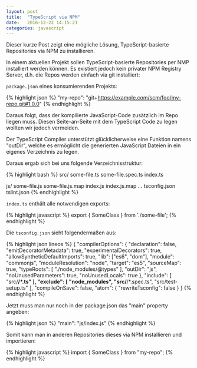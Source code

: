```yaml
---
layout: post
title:  "TypeScript via NPM"
date:   2016-12-22 14:15:21
categories: javascript
---
```


Dieser kurze Post zeigt eine mögliche Lösung, TypeScript-basierte Repositories via NPM zu installieren.

In einem aktuellen Projekt sollen TypeScript-basierte Repositories per NMP installiert werden können. Es existiert jedoch kein privater NPM Registry Server, d.h. die Repos werden einfach via git installiert:

`package.json` eines konsumierenden Projekts:

{% highlight json %}
"my-repo": "git+https://example.com/scm/foo/my-repo.git#1.0.0"
{% endhighlight %}

Daraus folgt, dass der kompilierte JavaScript-Code zusätzlich im Repo liegen muss. Diesen Seite-an-Seite mit dem TypeScript Code zu legen wollten wir jedoch vermeiden.

Der TypeScript Compiler unterstützt glücklicherweise eine Funktion namens "outDir", welche es ermöglicht die generierten JavaScript Dateien in ein eigenes Verzeichnis zu legen.

Daraus ergab sich bei uns folgende Verzeichnisstruktur:

{% highlight bash %}
src/
  some-file.ts
  some-file.spec.ts
  index.ts

js/
  some-file.js
  some-file.js.map
  index.js
  index.js.map
...
tsconfig.json
tslint.json
{% endhighlight %}

`index.ts` enthält alle notwendigen exports:

{% highlight javascript %}
export { SomeClass } from './some-file';
{% endhighlight %}

Die `tsconfig.json` sieht folgendermaßen aus:

{% highlight json lineos %}
{
  "compilerOptions": {
    "declaration": false,
    "emitDecoratorMetadata": true,
    "experimentalDecorators": true,
    "allowSyntheticDefaultImports": true,
    "lib": ["es6", "dom"],
    "module": "commonjs",
    "moduleResolution": "node",
    "target": "es5",
    "sourceMap": true,
    "typeRoots": [
      "./node_modules/@types"
    ],
    "outDir": "js",
    "noUnusedParameters": true,
    "noUnusedLocals": true
  },
  "include": [
    "src/**/*.ts"
  ],
  "exclude": [
    "node_modules",
    "src/**/*.spec.ts",
    "src/test-setup.ts"
  ],
  "compileOnSave": false,
  "atom": {
    "rewriteTsconfig": false
  }
}
{% endhighlight %}

Jetzt muss man nur noch in der package.json das "main" property angeben:

{% highlight json %}
"main": "js/index.js"
{% endhighlight %}

Somit kann man in anderen Repositories dieses via NPM installieren und importieren:

{% highlight javascript %}
import { SomeClass } from "my-repo";
{% endhighlight %}
